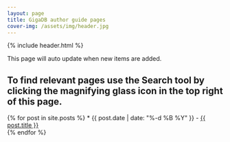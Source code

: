 ```yaml
---
layout: page
title: GigaDB author guide pages
cover-img: /assets/img/header.jpg
---
```


{% include header.html %}

This page will auto update when new items are added. <!-- to "_posts" folder, I think that should be happening below now.-->


## To find relevant pages use the Search tool by clicking the magnifying glass icon in the top right of this page.


<ui>
  {% for post in site.posts %}
  * {{ post.date | date: "%-d %B %Y" }} - <a href="{{ site.url }}/GigaDB-author-guide/{{ post.url }}">{{ post.title }}</a>
        <br>
  {% endfor %}
</ui>
